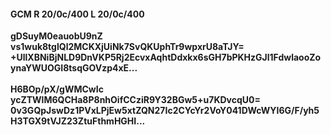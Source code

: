 #### GCM R 20/0c/400 L 20/0c/400
**gDSuyM0eauobU9nZ**<br/>**vs1wuk8tglQl2MCKXjUiNk7SvQKUphTr9wpxrU8aTJY=**<br/>**+UllXBNiBjNLD9DnVKP5Rj2EcvxAqhtDdxkx6sGH7bPKHzGJl1FdwlaooZoynaYWUOGI8tsqGOVzp4xE...**<br/><br/>
**H6BOp/pX/gWMCwIc**<br/>**ycZTWlM6QCHa8P8nhOifCCziR9Y32BGw5+u7KDvcqU0=**<br/>**0v3GQpJswDz1PVxLPjEw5xtZQN27Ic2CYcYr2VoY041DWcWYI6G/F/yh5H3TGX9tVJZ23ZtuFthmHGHI...**